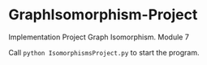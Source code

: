 # GraphIsomorphism-Project
Implementation Project Graph Isomorphism. Module 7

Call `python IsomorphismsProject.py` to start the program. 
